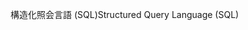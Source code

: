 <span data-ttu-id="aa17a-101">構造化照会言語 (SQL)</span><span class="sxs-lookup"><span data-stu-id="aa17a-101">Structured Query Language (SQL)</span></span>